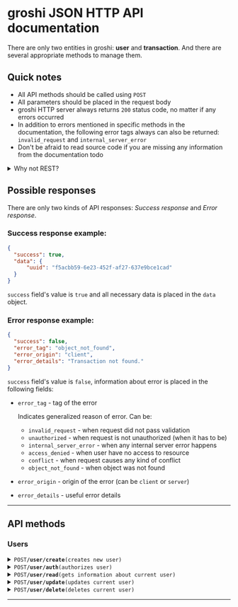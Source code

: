 # groshi JSON HTTP API documentation
There are only two entities in groshi: **user** and **transaction**.
And there are several appropriate methods to manage them.

## Quick notes
* All API methods should be called using `POST`
* All parameters should be placed in the request body
* groshi HTTP server always returns `200` status code, no matter if any errors occurred 
* In addition to errors mentioned in specific methods in the documentation, the following error tags always can also be returned: `invalid_request` and `internal_server_error`
* Don't be afraid to read source code if you are missing any information from the documentation todo

<details>
    <summary>Why not REST?</summary>
    Lorem ipsum dolor sit amet, consectetur adipisicing elit. Ab adipisci at aut est expedita fuga officia perferendis? Assumenda dicta dolore ducimus, et facilis iure, iusto, natus nesciunt numquam rem veniam?
</details>

## Possible responses
There are only two kinds of API responses: _Success response_ and _Error response_.

### Success response example:
```json
{
  "success": true,
  "data": {
      "uuid": "f5acbb59-6e23-452f-af27-637e9bce1cad"
  }
}
```
`success` field's value is `true` and all necessary data is placed in the `data` object.

### Error response example:
```json
{
  "success": false,
  "error_tag": "object_not_found",
  "error_origin": "client",
  "error_details": "Transaction not found."
} 
```
`success` field's value is `false`, information about error is placed in the following fields:
* `error_tag` - tag of the error
    
    Indicates generalized reason of error. Can be:
    * `invalid_request` - when request did not pass validation
    * `unauthorized` - when request is not unauthorized (when it has to be)
    * `internal_server_error` - when any internal server error happens
    * `access_denied` - when user have no access to resource
    * `conflict` - when request causes any kind of conflict
    * `object_not_found` - when object was not found
* `error_origin` - origin of the error (can be `client` or `server`)
* `error_details` - useful error details

---
## API methods
### Users
<details>
<summary><code>POST</code><code><b>/user/create</b></code><code>(creates new user)</code></summary>

##### Parameters
|    name    | data type | required | description              |
|:----------:|:---------:|:--------:|--------------------------|
| `username` |  string   |   yes    | Username of the new user |
| `password` |  string   |   yes    | Password of the new user |

##### Success response
Simple empty success response is returned.
```json
{
  "success": true,
  "data": {}
}
```

##### Error responses
Error responses with the following _error tags_ may be returned:

| `error_tag` | case                                                    |
|-------------|---------------------------------------------------------|
| `conflict`  | Username you've provided is already taken by other user | 


##### Example request using [httpie](https://github.com/httpie/httpie)
```shell
http POST $hostname/user/create username="username" password="password"
```
</details>

<details>
<summary><code>POST</code><code><b>/user/auth</b></code><code>(authorizes user)</code></summary>

##### Parameters
|    name    | data type | required | description   |
|:----------:|:---------:|:--------:|---------------|
| `username` |  string   |   yes    | User username |
| `password` |  string   |   yes    | User password |


##### Success response
Authorization token is returned.
```json
{
  "success": true,
  "data": {
      "token": "eyJhbGciOiJIUzI1NiIsInR5cCI6IkpXVCJ9.eyJ1c2VybmFtZSI6ImppZWdnaWkiLCJleHAiOjE2ODEyNDEyMjR9.AvMzAVJpVq4ZMeUDWMRk-vM1KkDutmL-Bje44XsaCNc"
  }
}
```

##### Error responses
Error responses with the following _error tags_ may be returned:

| error_tag          | case                                    |
|--------------------|-----------------------------------------|
| `object_not_found` | User with such `username` was not found | 
| `access_denied`    | Invalid password has been provided      | 


##### Example request using [httpie](https://github.com/httpie/httpie)
```shell
http POST $hostname/user/auth username="username" password="password"
```
</details>

<details>
<summary><code>POST</code><code><b>/user/read</b></code><code>(gets information about current user)</code></summary>

##### Parameters
|  name   | data type | required | description         |
|:-------:|:---------:|:--------:|---------------------|
| `token` |  string   |   yes    | Authorization token |


##### Success response
Username is returned.
```json
{
  "success": true,
  "data": {
    "username": "jieggii"
  }
}
```

##### Error responses
Error responses with the following _error tags_ may be returned:

| error_tag          | case                                             |
|--------------------|--------------------------------------------------|
| `object_not_found` | The user you authorized under has not been found | 


##### Example request using [httpie](https://github.com/httpie/httpie)
```shell
http POST $hostname/user/read token=$TOKEN
```
</details>

<details>
<summary><code>POST</code><code><b>/user/update</b></code><code>(updates current user)</code></summary>

##### Parameters
|      name      | data type | required | description                       |
|:--------------:|:---------:|:--------:|-----------------------------------|
|    `token`     |  string   |   yes    | Authorization token               |
| `new_username` |  string   |    no    | New username for the current user |
| `new_password` |  string   |    no    | New password for the current user |

(you are required to use at least one of two parameters: `new_username` or `new_password`)

##### Success response
Simple empty success response is returned.
```json
{
  "success": true,
  "data": {}
}
```

##### Error responses
Error responses with the following _error tags_ may be returned:

| error_tag        | case                                             |
|------------------|--------------------------------------------------|
| `user_not_found` | The user you authorized under has not been found | 
| `conflict`       | New username chosen by you is already taken      | 


##### Example request using [httpie](https://github.com/httpie/httpie)
```shell
http POST $hostname/user/update token=$TOKEN new_username="new-username" new_password="new-password"
```
</details>

<details>
<summary><code>POST</code><code><b>/user/delete</b></code><code>(deletes current user)</code></summary>

##### Parameters
|  name   | data type | required | description         |
|:-------:|:---------:|:--------:|---------------------|
| `token` |  string   |   yes    | Authorization token |

##### Success response
Empty success response is returned.
```json
{
  "success": true,
  "data": {}
}
```

##### Error responses
Error responses with the following _error tags_ may be returned:

| error_tag          | case                                             |
|--------------------|--------------------------------------------------|
| `object_not_found` | The user you authorized under has not been found | 


##### Example request using [httpie](https://github.com/httpie/httpie)
```shell
http POST $hostname/user/delete token=$TOKEN
```
</details>


------------------------------------------------------------------------------------------

